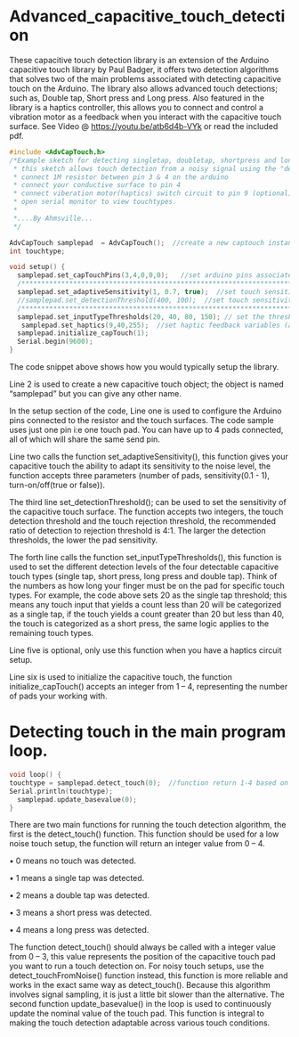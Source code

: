 # Advanced_capacitive_touch_detection

These capacitive touch detection library is an extension of the Arduino capacitive touch library by Paul Badger, it offers two detection algorithms that solves two of the main problems associated with detecting capacitive touch on the Arduino. The library also allows advanced touch detections; such as, Double tap, Short press and Long press. Also featured in the library is a haptics controller, this allows you to connect and control a vibration motor as a feedback when you interact with the capacitive touch surface.
See Video @ https://youtu.be/atb6d4b-VYk or read the included pdf.

```C
#include <AdvCapTouch.h>
/*Example sketch for detecting singletap, doubletap, shortpress and longpress from a capacitive thouch pad
 * this sketch allows touch detection from a noisy signal using the "detect_touchFromNoise()" function
 * connect 1M resistor between pin 3 & 4 on the arduino
 * connect your conductive surface to pin 4
 * connect viberation motor(haptics) switch circuit to pin 9 (optional)
 * open serial monitor to view touchtypes.
 * 
 *....By Ahmsville...
 */

AdvCapTouch samplepad  = AdvCapTouch();  //create a new captouch instance
int touchtype;

void setup() {
  samplepad.set_capTouchPins(3,4,0,0,0);   //set arduino pins associated with the pads (sendpin, receivepin1, receivepin2, receivepin3, receivepin4) this example uses just one pad.
  /************************************************************************************************************************************************************/
  samplepad.set_adaptiveSensitivity(1, 0.7, true);  //set touch sensitivity to adaptive (very helpful for noisy signals)----"set_detectionThreshold()" can also be used instead. (pad, sensitivity(0.1 - 1), turn-on/off(true or false))
  //samplepad.set_detectionThreshold(400, 100);  //set touch sensitivity in the form of detection, rejection thresholds values (manually set touch thresholds if you dont want to use adaptive sensitivity)
  /************************************************************************************************************************************************************/
  samplepad.set_inputTypeThresholds(20, 40, 80, 150); // set the thresholds for the four input types  (singletap, shortpress, longpress, doubletapspeed)
   samplepad.set_haptics(9,40,255);  //set haptic feedback variables (arduino pwm pin, duration of haptics(ms), pwn strength from 0-255)------(optional)
  samplepad.initialize_capTouch(1);
  Serial.begin(9600);
}
```

The code snippet above shows how you would typically setup the library.

Line 2 is used to create a new capacitive touch object; the object is named “samplepad” but you can give any other name.

In the setup section of the code, Line one is used to configure the Arduino pins connected to the resistor and the touch surfaces. The code sample uses just one pin i:e one touch pad. You can have up to 4 pads connected, all of which will share the same send pin.

Line two calls the function set_adaptiveSensitivity(), this function gives your capacitive touch the ability to adapt its sensitivity to the noise level, the function accepts three parameters (number of pads, sensitivity(0.1 - 1), turn-on/off(true or false)).

The third line set_detectionThreshold(); can be used to set the sensitivity of the capacitive touch surface. The function accepts two integers, the touch detection threshold and the touch rejection threshold, the recommended ratio of detection to rejection threshold is 4:1. The larger the detection thresholds, the lower the pad sensitivity.

The forth line calls the function set_inputTypeThresholds(), this function is used to set the different detection levels of the four detectable capacitive touch types (single tap, short press, long press and double tap). Think of the numbers as how long your finger must be on the pad for specific touch types. For example, the code above sets 20 as the single tap threshold; this means any touch input that yields a count less than 20 will be categorized as a single tap, if the touch yields a count greater than 20 but less than 40, the touch is categorized as a short press, the same logic applies to the remaining touch types.

Line five is optional, only use this function when you have a haptics circuit setup.

Line six is used to initialize the capacitive touch, the function initialize_capTouch() accepts an integer from 1 – 4, representing the number of pads your working with.

# Detecting touch in the main program loop.

```C
void loop() {
touchtype = samplepad.detect_touch(0);  //function return 1-4 based on the input detected, 1 = singletap, 2 = doubletap, 3 = shortpress, 4 = longpress
Serial.println(touchtype);
  samplepad.update_basevalue(0);
}
```

There are two main functions for running the touch detection algorithm, the first is the detect_touch() function. This function should be used for a low noise touch setup, the function will return an integer value from 0 – 4.

 •	0 means no touch was detected.
 
 •	1 means a single tap was detected.
 
 •	2 means a double tap was detected.
 
 •	3 means a short press was detected.
 
 •	4 means a long press was detected.
 
The function detect_touch() should always be called with a integer value from 0 – 3, this value represents the position of the capacitive touch pad you want to run a touch detection on.
For noisy touch setups, use the detect_touchFromNoise() function instead, this function is more reliable and works in the exact same way as detect_touch(). Because this algorithm involves signal sampling, it is just a little bit slower than the alternative.
The second function update_basevalue() in the loop is used to continuously update the nominal value of the touch pad. This function is integral to making the touch detection adaptable across various touch conditions.

